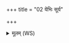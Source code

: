 +++
title = "02 येभिः सूर्य"

+++
<details><summary>मूलम् (WS)</summary>

येभिः सूर्य आतपति प्रकेतुभिर्येभिरग्निर्ददृशे चित्रभानुः ।  
येभिरापश्चन्द्रवर्णा अजिन्वन् तेन माग्ने वर्चसा सं सृजेह ॥ ३ ॥
</details>